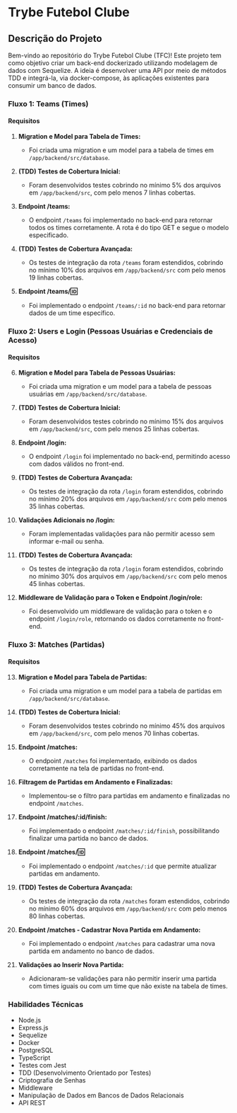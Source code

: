 # Trybe Futebol Clube

## Descrição do Projeto

Bem-vindo ao repositório do Trybe Futebol Clube (TFC)! Este projeto tem como objetivo criar um back-end dockerizado utilizando modelagem de dados com Sequelize. A ideia é desenvolver uma API por meio de métodos TDD e integrá-la, via docker-compose, às aplicações existentes para consumir um banco de dados.

### Fluxo 1: Teams (Times)

#### Requisitos

1. **Migration e Model para Tabela de Times:**
   - Foi criada uma migration e um model para a tabela de times em `/app/backend/src/database`.

2. **(TDD) Testes de Cobertura Inicial:**
   - Foram desenvolvidos testes cobrindo no mínimo 5% dos arquivos em `/app/backend/src`, com pelo menos 7 linhas cobertas.

3. **Endpoint /teams:**
   - O endpoint `/teams` foi implementado no back-end para retornar todos os times corretamente. A rota é do tipo GET e segue o modelo especificado.

4. **(TDD) Testes de Cobertura Avançada:**
   - Os testes de integração da rota `/teams` foram estendidos, cobrindo no mínimo 10% dos arquivos em `/app/backend/src` com pelo menos 19 linhas cobertas.

5. **Endpoint /teams/:id:**
   - Foi implementado o endpoint `/teams/:id` no back-end para retornar dados de um time específico.

### Fluxo 2: Users e Login (Pessoas Usuárias e Credenciais de Acesso)

#### Requisitos

6. **Migration e Model para Tabela de Pessoas Usuárias:**
   - Foi criada uma migration e um model para a tabela de pessoas usuárias em `/app/backend/src/database`.

7. **(TDD) Testes de Cobertura Inicial:**
   - Foram desenvolvidos testes cobrindo no mínimo 15% dos arquivos em `/app/backend/src`, com pelo menos 25 linhas cobertas.

8. **Endpoint /login:**
   - O endpoint `/login` foi implementado no back-end, permitindo acesso com dados válidos no front-end.

9. **(TDD) Testes de Cobertura Avançada:**
   - Os testes de integração da rota `/login` foram estendidos, cobrindo no mínimo 20% dos arquivos em `/app/backend/src` com pelo menos 35 linhas cobertas.

10. **Validações Adicionais no /login:**
    - Foram implementadas validações para não permitir acesso sem informar e-mail ou senha.

11. **(TDD) Testes de Cobertura Avançada:**
    - Os testes de integração da rota `/login` foram estendidos, cobrindo no mínimo 30% dos arquivos em `/app/backend/src` com pelo menos 45 linhas cobertas.

12. **Middleware de Validação para o Token e Endpoint /login/role:**
    - Foi desenvolvido um middleware de validação para o token e o endpoint `/login/role`, retornando os dados corretamente no front-end.

### Fluxo 3: Matches (Partidas)

#### Requisitos

13. **Migration e Model para Tabela de Partidas:**
    - Foi criada uma migration e um model para a tabela de partidas em `/app/backend/src/database`.

14. **(TDD) Testes de Cobertura Inicial:**
    - Foram desenvolvidos testes cobrindo no mínimo 45% dos arquivos em `/app/backend/src`, com pelo menos 70 linhas cobertas.

15. **Endpoint /matches:**
    - O endpoint `/matches` foi implementado, exibindo os dados corretamente na tela de partidas no front-end.

16. **Filtragem de Partidas em Andamento e Finalizadas:**
    - Implementou-se o filtro para partidas em andamento e finalizadas no endpoint `/matches`.

17. **Endpoint /matches/:id/finish:**
    - Foi implementado o endpoint `/matches/:id/finish`, possibilitando finalizar uma partida no banco de dados.

18. **Endpoint /matches/:id:**
    - Foi implementado o endpoint `/matches/:id` que permite atualizar partidas em andamento.

19. **(TDD) Testes de Cobertura Avançada:**
    - Os testes de integração da rota `/matches` foram estendidos, cobrindo no mínimo 60% dos arquivos em `/app/backend/src` com pelo menos 80 linhas cobertas.

20. **Endpoint /matches - Cadastrar Nova Partida em Andamento:**
    - Foi implementado o endpoint `/matches` para cadastrar uma nova partida em andamento no banco de dados.

21. **Validações ao Inserir Nova Partida:**
    - Adicionaram-se validações para não permitir inserir uma partida com times iguais ou com um time que não existe na tabela de times.

### Habilidades Técnicas

- Node.js
- Express.js
- Sequelize
- Docker
- PostgreSQL
- TypeScript
- Testes com Jest
- TDD (Desenvolvimento Orientado por Testes)
- Criptografia de Senhas
- Middleware
- Manipulação de Dados em Bancos de Dados Relacionais
- API REST

